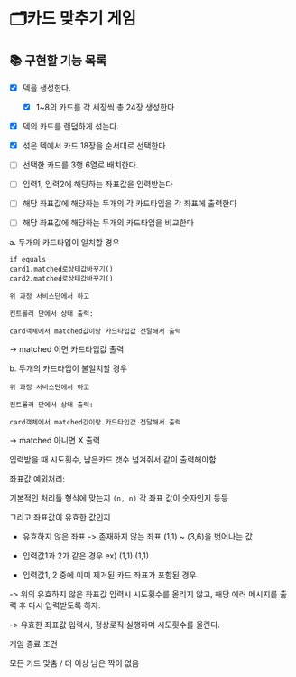 # 🗂카드 맞추기 게임

## 📚 구현할 기능 목록

- [x] 덱을 생성한다.
  - [x] 1~8의 카드를 각 세장씩 총 24장 생성한다

- [x] 덱의 카드를 랜덤하게 섞는다.

- [x] 섞은 덱에서 카드 18장을 순서대로 선택한다.

- [ ] 선택한 카드를 3행 6열로 배치한다.

- [ ] 입력1, 입력2에 해당하는 좌표값을 입력받는다

- [ ] 해당 좌표값에 해당하는 두개의 각 카드타입을 각 좌표에 출력한다

- [ ] 해당 좌표값에 해당하는 두개의 카드타입을 비교한다

a. 두개의 카드타입이 일치할 경우

    if equals
    card1.matched로상태값바꾸기()
    card2.matched로상태값바꾸기()
    
    위 과정 서비스단에서 하고
    
    컨트롤러 단에서 상태 출력:
    
    card객체에서 matched값이랑 카드타입값 전달해서 출력
-> matched 이면 카드타입값 출력


b. 두개의 카드타입이 불일치할 경우

    위 과정 서비스단에서 하고

    컨트롤러 단에서 상태 출력:
    
    card객체에서 matched값이랑 카드타입값 전달해서 출력

-> matched 아니면 X 출력


입력받을 때 시도횟수, 남은카드 갯수 넘겨줘서 같이 출력해야함


좌표값 예외처리:

기본적인 처리들
형식에 맞는지 `(n, n)`
각 좌표 값이 숫자인지 등등

그리고
좌표값이 유효한 값인지

- 유효하지 않은 좌표 -> 존재하지 않는 좌표 (1,1) ~ (3,6)을 벗어나는 값

- 입력값1과 2가 같은 경우 ex) (1,1) (1,1)

- 입력값1, 2 중에 이미 제거된 카드 좌표가 포함된 경우

-> 위의 유효하지 않은 좌표값 입력시 시도횟수를 올리지 않고,
해당 에러 메시지를 출력 후
다시 입력받도록 하자.

-> 유효한 좌표값 입력시, 정상로직 실행하며 시도횟수를 올린다.



게임 종료 조건

모든 카드 맞춤 / 더 이상 남은 짝이 없음